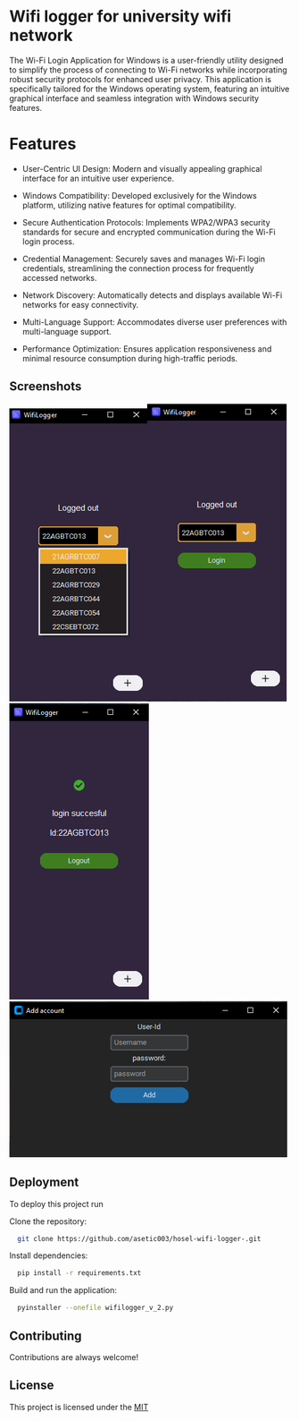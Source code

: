 
# Wifi logger for university wifi network

The Wi-Fi Login Application for Windows is a user-friendly utility designed to simplify the process of connecting to Wi-Fi networks while incorporating robust security protocols for enhanced user privacy. This application is specifically tailored for the Windows operating system, featuring an intuitive graphical interface and seamless integration with Windows security features.

# Features

* User-Centric UI Design: Modern and visually appealing graphical interface for an intuitive user experience.

* Windows Compatibility: Developed exclusively for the Windows platform, utilizing native features for optimal compatibility.

* Secure Authentication Protocols: Implements WPA2/WPA3 security standards for secure and encrypted communication during the Wi-Fi login process.

* Credential Management: Securely saves and manages Wi-Fi login credentials, streamlining the connection process for frequently accessed networks.

* Network Discovery: Automatically detects and displays available Wi-Fi networks for easy connectivity.

* Multi-Language Support: Accommodates diverse user preferences with multi-language support.


* Performance Optimization: Ensures application responsiveness and minimal resource consumption during high-traffic periods.



## Screenshots

![App Screenshot](/screenshots/login%20page%20drop%20down%20menu.png)![App Screenshot](/screenshots/login%20page.PNG)![App Screenshot](/screenshots/Capture.PNG)![App Screenshot](/screenshots/add%20acc.PNG)


## Deployment

To deploy this project run

Clone the repository:
```bash
  git clone https://github.com/asetic003/hosel-wifi-logger-.git
```

Install dependencies:
```bash
  pip install -r requirements.txt
```
Build and run the application:
```bash
  pyinstaller --onefile wifilogger_v_2.py
```

## Contributing

Contributions are always welcome!



## License
This project is licensed under the 
[MIT](https://choosealicense.com/licenses/mit/)

